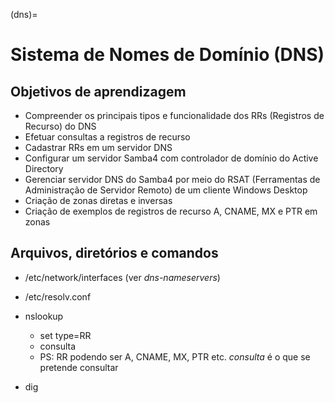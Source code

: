 (dns)=

Sistema de Nomes de Domínio (DNS)
=================================


Objetivos de aprendizagem
-------------------------

* Compreender os principais tipos e funcionalidade dos RRs (Registros de Recurso) do DNS
* Efetuar consultas a registros de recurso
* Cadastrar RRs em um servidor DNS
* Configurar um servidor Samba4 com controlador de domínio do Active Directory
* Gerenciar servidor DNS do Samba4 por meio do RSAT (Ferramentas de Administração de Servidor Remoto) de um cliente Windows Desktop
* Criação de zonas diretas e inversas
* Criação de exemplos de registros de recurso A, CNAME, MX e PTR em zonas



Arquivos, diretórios e comandos
--------------------------------
* /etc/network/interfaces (ver *dns-nameservers*)
* /etc/resolv.conf
* nslookup

    * set type=RR
    * consulta
    * PS: RR podendo ser A, CNAME, MX, PTR etc. *consulta* é o que se pretende consultar

* dig




